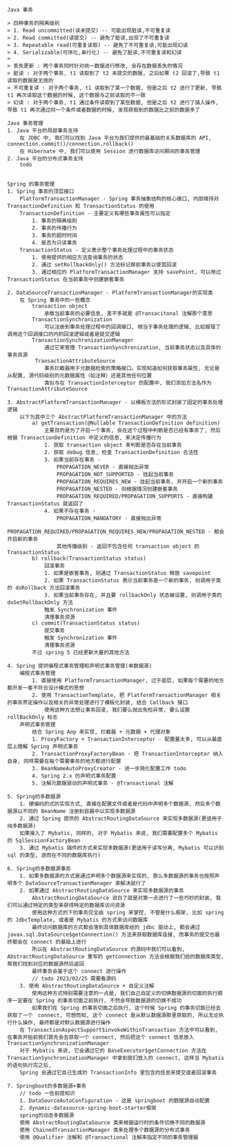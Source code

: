     Java 事务

    > 四种事务的隔离级别
    > 1. Read uncommitted(读未提交) -- 可能出现脏读,不可重复读
    > 2. Read committed(读提交) -- 避免了脏读,出现了不可重复读
    > 3. Repeatable read(可重复读取) -- 避免了不可重复读,可能出现幻读
    > 4. Serializable(可序化,串行化) -- 避免了脏读,不可重复读和幻读
    >
    > 丢失更新 : 两个事务同时针对统一数据进行修改, 会存在数据丢失的情况
    > 脏读 : 对于两个事务, t1 读取到了 t2 未提交的数据, 之后如果 t2 回滚了,导致 t1 读取的数据是无效的
    > 不可重复读 : 对于两个事务, t1 读取到了某一个数据, 但是之后 t2 进行了更新, 导致 t1 再次读取这个数据的时候, 这个数据与之前读取的不一致
    > 幻读 : 对于两个事务, t1 通过条件读取到了某些数据, 但是之后 t2 进行了插入操作, 导致 t1 再次通过同一个条件或者数据的时候, 发现获取到的数据比之前的数据多了

    Java 事务管理
    1. Java 平台的局部事务支持
        在 JDBC 中, 我们可以找到 Java 平台为我们提供的最基础的关系数据库的 API, connection.commit()/connection.rollback()
        在 Hibernate 中, 我们可以使用 Session 进行数据库访问期间的事务管理
    2. Java 平台的分布式事务支持
        todo


    Spring 的事务管理
    1. Spring 事务的顶层接口
        PlatformTransactionManager - Spring 事务抽象结构的核心接口, 内部维持对 TransactionDefinition 和 TransactionStatus 的使用
        TransactionDefinition - 主要定义有哪些事务属性可以指定
            1. 事务的隔离级别
            2. 事务的传播行为
            3. 事务的超时时间
            4. 是否为只读事务
        TransactionStatus - 定义表示整个事务处理过程中的事务状态
            1. 使用提供的相应方法查询事务的状态
            2. 通过 setRollbackOnly() 方法标记房前事务以使其回滚
            3. 通过相应的 PlatformTransactionManager 支持 savePoint, 可以用过 TransactionStatus 在当前事务中创建嵌套事务

    2. DataSourceTransactionManager - PlatformTransactionManager的实现类
        在 Spring 事务中的一些概念
            transaction object
                承载当前事务的必要信息, 差不多就是 @Transacitonal 注解那个意思
            TransactionSynchronization
                可以注册到事务处理过程中的回调接口, 相当于事务处理的逻辑, 比如报错了调用这个回调接口的内的回滚逻辑或者是提交逻辑
            TransactionSynchronizationManager
                通过它来管理 TransactionSynchronization, 当前事务状态以及具体的事务资源
             TransactionAttributeSource
                事务拦截器用于元数据检索的策略接口。实现知道如何获取事务属性, 无论是从配置, 源代码级别的元数据属性（如注释）还是其他任何位置
                类似与在 TransactionInterceptor 的配置中, 我们添加方法名作为 TransactionAttributeSource

    3. AbstractPlatformTransactionManager - 以模板方法的形式封装了固定的事务处理逻辑
        以下为其中三个 AbstractPlatformTransactionManager 中的方法
            a) getTransaction(@Nullable TransactionDefinition definition)
                主要目的是为了开启一个事务, 会在这个过程中判断是否已经有事务了, 然后根据 TransactionDefinition 中定义的信息, 来决定传播行为
                1. 获取 transaction object 来判断是否存在当前事务
                2. 获取 debug 信息, 检查 TransactionDefinition 合法性
                3. 如果当前存在事务 -
                    PROPAGATION_NEVER - 直接抛出异常
                    PROPAGATION_NOT_SUPPORTED - 挂起当前事务
                    PROPAGATION_REQUIRES_NEW - 挂起当前事务, 并开启一个新的事务
                    PROPAGATION_NESTED - 则根据情况创建嵌套事务
                    PROPAGATION_REQUIRED/PROPAGATION_SUPPORTS - 直接构建 TransactionStatus 就返回了
                4. 如果不存在事务 -
                    PROPAGATION_MANDATORY - 直接抛出异常
                    PROPAGATION_REQUIRED/PROPAGATION_REQUIRES_NEW/PROPAGATION_NESTED - 都会开启新的事务
                    其他传播级别 - 返回不包含任何 transaction object 的 TransactionStatus
            b) rollback(TransactionStatus status)
                回滚事务
                1. 如果是嵌套事务, 则通过 TransactionStatus 释放 savepoint
                2. 如果 TransactionStatus 表示当前事务是一个新的事务, 则调用子类的 doRollback 方法回滚事务
                3. 如果当前事务存在, 并且要 rollbackOnly 状态被设置, 则调用子类的 doSetRollbackOnly 方法
                触发 Synchronization 事件
                清理事务资源
            c) commit(TransactionStatus status)
                提交事务
                触发 Synchronization 事件
                清理事务资源
            不过 spring 5 已经更新大量的其他方法

    4. Spring 提供编程式事务管理和声明式事务管理(单数据源)
        编程式事务管理
            1. 直接使用 PlatformTransactionManager, 过于底层, 如果每个需要的地方都开发一套不符合设计模式的思想
            2. 使用 TransactionTemplate, 把 PlatformTransactionManager 相关的事务界定操作以及相关的异常处理进行了模板化封装, 结合 Callback 接口
                使用这种方法想让事务回滚, 我们要么抛出免检异常, 要么设置 rollBackOnly 标志
        声明式事务管理
            结合 Spring Aop 来实现, 拦截器 + 元数据 + 代理对象
            1. ProxyFactory + TransactionInterceptor - 配置量太多, 可以从最底层上理解 Spring 声明式事务
            2. TransactionProxyFactoryBean - 把 TransactionInterceptor 纳入自身, 同样需要在每个需要事务的地方都进行配置
            3. BeanNameAutoProxyCreator - 进一步简化配置工作 todo
            4. Spring 2.x 的声明式事务配置
            5. 注解元数据驱动的声明式事务 - @Transactional 注解

    5. Spring的多数据源
        1. 硬编码的式的实现方式, 直接在配置文件或者是代码中声明多个数据源, 然后多个数据源以不同的 BeanName 注册到容器中以实现多数据源
        2. 通过 Spring 提供的 AbstractRoutingDataSource 来实现多数据源(更适用于纯多数据源)
        如果接入了 Mybatis, 同样的, 对于 Mybatis 来说, 我们需要配置多个 Mybatis 的 SqlSessionFactoryBean
        3. 通过 Mybatis 插件的方式来实现多数据源(更适用于读写分离, Mybatis 可以识别 sql 的类型, 进而在不同的数据库执行)

    6. Spring的多数据源事务
        1. 如果多数据源的方式是通过声明多个数据源来实现的, 那么多数据源的事务也按照声明多个 DataSourceTransactionManager 来解决就行了
        2. 如果通过 AbstractRoutingDataSource 来实现多数据源的事务
            AbstractRoutingDataSource 说白了就是对第一点进行了一些巧妙的封装, 我们可以通过特定的类型来获得特定的数据库访问资源
            使用这种方式的下的事务完全由 spring 来掌控, 不管是什么框架, 比如 spring 的 JdbcTemplate, 或者是 Mybatis 的方式来访问数据库
            最终访问数据库的方式都会落到具体数据库给的 jdbc 驱动上, 都会通过 javax.sql.DataSource$getConnection() 方法来获取数据库连接, 而事务的提交也最终都会在 connect 的基础上进行
            所以在 AbstractRoutingDataSource 的源码中我们可以看到, AbstractRoutingDataSource 重写的 getConnection 方法会根据我们给的数据库类型, 帮我们找到对应的数据源然后返回
            最终事务会基于这个 connect 进行操作
            // todo 2023/02/25 需要看源码
        3. 使用 AbstractRoutingDataSource + 自定义注解
            使用这种方式特别需要注意的一点是, 我们自己自定义的切换数据源的切面的执行顺序一定要在 Spring 的事务切面之前执行, 不然会导致数据源的切换不成功
            如果我们在 Spring 的事务切面之后执行, 这个时候 Spring 的事务切面已经去获取了一个　connect, 可想而知, 这个 connect 是从默认数据源那里获取的, 所以无论执行什么操作, 最终都是对默认数据源进行操作
        在 TransactionAspectSupport$invokeWithinTransaction 方法中可以看到, 在事务开始前我们首先会去获取一个 connect, 然后把这个 connect 信息放入 TransactionSynchronizationManager
        对于 Mybatis 来说, 它会通过它的 BaseExecutor$getConnection 方法在 TransactionSynchronizationManager 中拿到我们放入的 connect, 这样当 Mybatis 的语句执行完之后,
        Spring 会通过它自己生成的 TransactionInfo 里包含的信息来提交或者回滚事务

    7. Springboot的多数据源+事务
        // todo 一些前提知识
        1. DataSourceAutoConfiguration - 这是 springboot 的数据源自动配置
        2. dynamic-datasource-spring-boot-starter框架
        spring的动态多数据源
        使用 AbstractRoutingDataSource 类来根据运行时的条件切换不同的数据源
        使用 ChainedTransactionManager 类来处理多个数据源的分布式事务
        使用 @Qualifier 注解和 @Transactional 注解来指定不同的事务管理器